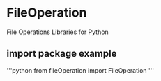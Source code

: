 # FileOperation
File Operations Libraries for Python

## import package example


'''python
from fileOperation import FileOperation
'''


